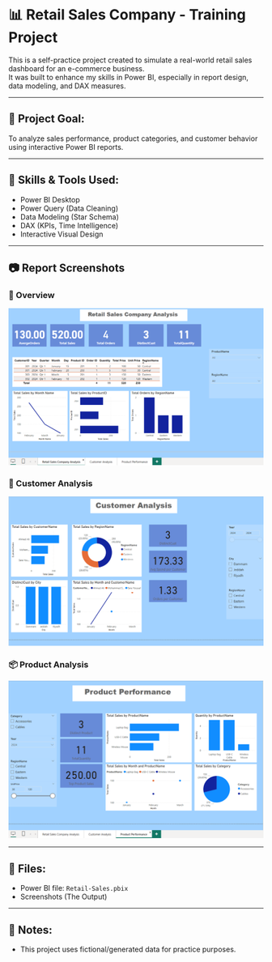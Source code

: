 # 📊 Retail Sales Company - Training Project

This is a self-practice project created to simulate a real-world retail sales dashboard for an e-commerce business.  
It was built to enhance my skills in Power BI, especially in report design, data modeling, and DAX measures.

---

## 🎯 Project Goal:
To analyze sales performance, product categories, and customer behavior using interactive Power BI reports.

---

## 🧰 Skills & Tools Used:
- Power BI Desktop
- Power Query (Data Cleaning)
- Data Modeling (Star Schema)
- DAX (KPIs, Time Intelligence)
- Interactive Visual Design

---

## 📷 Report Screenshots

### 🧾 Overview
![Retail Overview](RetailSalesCompany.png)

### 👥 Customer Analysis
![Customer](Customer.png)

### 📦 Product Analysis
![Product](Product.png)

---

## 📎 Files:
- Power BI file: `Retail-Sales.pbix`
- Screenshots (The Output)

---

## 📝 Notes:
- This project uses fictional/generated data for practice purposes.
